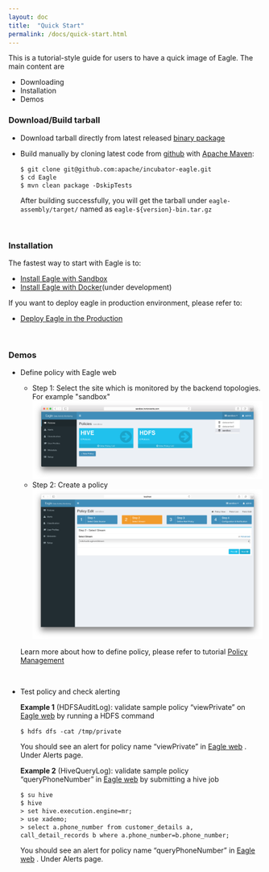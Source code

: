 ```yaml
---
layout: doc
title:  "Quick Start" 
permalink: /docs/quick-start.html
---
```


This is a tutorial-style guide for users to have a quick image of Eagle. The main content are

* Downloading
* Installation
* Demos

### Download/Build tarball

* Download tarball directly from latest released [binary package](http://66.211.190.194/eagle-0.1.0.tar.gz)

* Build manually by cloning latest code from [github](https://github.com/apache/incubator-eagle) with [Apache Maven](https://maven.apache.org/):

	  $ git clone git@github.com:apache/incubator-eagle.git
	  $ cd Eagle
	  $ mvn clean package -DskipTests

	After building successfully, you will get the tarball under `eagle-assembly/target/` named as `eagle-${version}-bin.tar.gz`
<br/>

### Installation
The fastest way to start with Eagle is to:

* [Install Eagle with Sandbox](/docs/deployment-in-sandbox.html)
* [Install Eagle with Docker](https://issues.apache.org/jira/browse/EAGLE-3)(under development)

If you want to deploy eagle in production environment, please refer to:

* [Deploy Eagle in the Production](/docs/deployment-in-production.html)
<br/>

### Demos

* Define policy with Eagle web
    * Step 1: Select the site which is monitored by the backend topologies. For example "sandbox"
        ![](/images/docs/selectSite.png)
    * Step 2: Create a policy
        ![](/images/docs/hdfs-policy1.png)

    Learn more about how to define policy, please refer to tutorial [Policy Management](/docs/tutorial/policy.html)
<br/>

* Test policy and check alerting

    **Example 1** (HDFSAuditLog): validate sample policy “viewPrivate” on [Eagle web](http://localhost:9099/eagle-service) by running a HDFS command

      $ hdfs dfs -cat /tmp/private

    You should see an alert for policy name “viewPrivate” in [Eagle web](http://localhost:9099/eagle-service) . Under Alerts page.

    **Example 2** (HiveQueryLog): validate sample policy “queryPhoneNumber” in [Eagle web](http://localhost:9099/eagle-service) by submitting a hive job

      $ su hive
      $ hive
      > set hive.execution.engine=mr;
      > use xademo;
      > select a.phone_number from customer_details a, call_detail_records b where a.phone_number=b.phone_number;

  You should see an alert for policy name “queryPhoneNumber” in [Eagle web](http://localhost:9099/eagle-service) . Under Alerts page.

<br/>

<br/>

